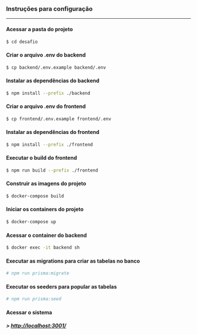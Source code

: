 ### Instruções para configuração

---

#### Acessar a pasta do projeto

```bash
$ cd desafio
```

#### Criar o arquivo .env do backend

```bash
$ cp backend/.env.example backend/.env
```

#### Instalar as dependências do backend

```bash
$ npm install --prefix ./backend
```

#### Criar o arquivo .env do frontend

```bash
$ cp frontend/.env.example frontend/.env
```

#### Instalar as dependências do frontend

```bash
$ npm install --prefix ./frontend
```

#### Executar o build do frontend

```bash
$ npm run build --prefix ./frontend
```

#### Construir as imagens do projeto

```bash
$ docker-compose build
```

#### Iniciar os containers do projeto

```bash
$ docker-compose up
```

#### Acessar o container do backend

```bash
$ docker exec -it backend sh
```

#### Executar as migrations para criar as tabelas no banco

```bash
# npm run prisma:migrate
```

#### Executar os seeders para popular as tabelas

```bash
# npm run prisma:seed
```

#### Acessar o sistema

##### > [http://localhost:3001/](http://localhost:3001/)
